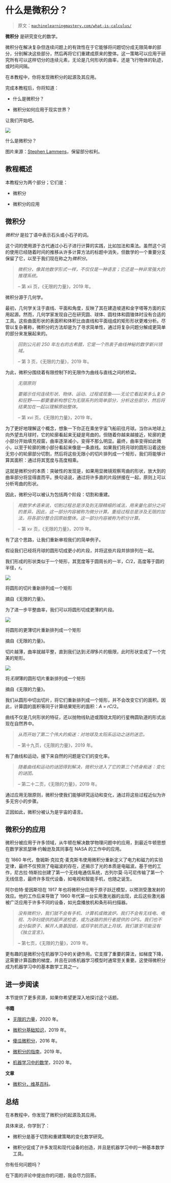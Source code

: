 # 什么是微积分？

> 原文：[`machinelearningmastery.com/what-is-calculus/`](https://machinelearningmastery.com/what-is-calculus/)

**微积分** 是研究变化的数学。

微积分在解决复杂但连续问题上的有效性在于它能够将问题切分成无限简单的部分，分别解决这些部分，然后再将它们重建成原来的整体。这一策略可以应用于研究所有可以这样切分的连续元素，无论是几何形状的曲率，还是飞行物体的轨迹，或时间间隔。

在本教程中，你将发现微积分的起源及其应用。

完成本教程后，你将知道：

+   什么是微积分？

+   微积分如何应用于现实世界？

让我们开始吧。

![](https://machinelearningmastery.com/wp-content/uploads/2021/06/what_is_calculus_cover-scaled.jpg)

什么是微积分？

图片来源：[Stephen Lammens](https://unsplash.com/photos/p4WRzoSUF0Q)，保留部分权利。

## **教程概述**

本教程分为两个部分；它们是：

+   微积分

+   微积分的应用

## **微积分**

*微积分* 是拉丁语中表示石头或小石子的词。

这个词的使用源于古代通过小石子进行计算的实践，比如加法和乘法。虽然这个词的使用已经随着时间的推移从许多计算方法的标题中消失，但数学的一个重要分支保留了它，以至于我们现在称之为*微积分*。

> *微积分，像其他数学形式一样，不仅仅是一种语言；它还是一种非常强大的推理系统。*
> 
> *–* 第 xii 页，《无限的力量》，2019 年。

微积分源于几何学。

最初，几何学关注于直线、平面和角度，反映了其在建造坡道和金字塔等方面的实用起源。然而，几何学家发现自己在研究圆、球体、圆柱体和圆锥体时没有合适的工具。这些曲面形状的表面积和体积比由直线和平面组成的矩形形状更难分析。尽管以复杂著称，微积分的方法却是为了寻求简单性，通过将复杂问题分解成更简单的部分来发展起来的。

> *回到公元前 250 年左右的古希腊，它是一个热衷于曲线神秘的数学新兴领域。*
> 
> *–* 第 3 页，《无限的力量》，2019 年。

为此，微积分围绕着有限控制下的无限作为曲线与直线之间的桥梁。

> *无限原则*
> 
> *要揭示任何连续形状、物体、运动、过程或现象——无论它看起来多么复杂和狂野——都要重新构想它为无限系列的简单部分，分析这些部分，然后将结果加在一起以理解原始整体。*
> 
> *–* 第 xvi 页，《无限的力量》，2019 年。

为了更好地理解这个概念，想象一下你正在乘坐宇宙飞船前往月球。当你从地球上向外望去月球时，它的轮廓看起来无疑是弯曲的。但随着你越来越接近，轮廓的更小部分开始填充视窗，曲率逐渐减小，变得不那么明显。最终，曲率变得如此微小，以至于轮廓的微小部分看起来像是一条直线。如果我们将月球的圆形沿着这些无穷小的轮廓部分切割，然后将这些无限小的切片排列成一个矩形，我们将能够计算其面积：通过将其宽度与高度相乘。

这就是微积分的本质：突破性的发现是，如果用显微镜观察弯曲的形状，放大到的曲率部分将显得直而平。换句话说，通过将许多直的片段拼接在一起，原则上可以分析弯曲的形状。

因此，微积分可以被认为包括两个阶段：切割和重建。

> *用数学术语来说，切割过程总是涉及到无限精细的减法，用来量化部分之间的差异。因此，这一部分内容被称为微分计算。重组过程总是涉及无限的加法，将各部分整合回原始整体。这一部分内容被称为积分计算。*
> 
> *–* 第 xv 页，《无限的力量》，2019 年。

有了这个思路，让我们重新审视我们的简单例子。

假设我们已经将月球的圆形切成更小的片段，并将这些片段并排排列在一起。

我们形成的形状类似于一个矩形，其宽度等于圆周长的一半，*C*/2，高度等于圆的半径，*r*。

![](https://machinelearningmastery.com/wp-content/uploads/2021/05/What-is_1.png)

将圆形的切片重新排列成一个矩形

摘自《无限的力量》。

为了进一步平整曲率，我们可以将圆形切成更薄的片段。

![](https://machinelearningmastery.com/wp-content/uploads/2021/05/What-is_2.png)

将圆形的更薄切片重新排列成一个矩形

摘自《无限的力量》。

切片越薄，曲率就越平整，直到我们达到*无限*多片的极限，此时形状变成了一个完美的矩形。

![](https://machinelearningmastery.com/wp-content/uploads/2021/05/What-is_3.png)

将*无限*薄的圆形切片重新排列成一个矩形

摘自《无限的力量》。

我们从圆形中切出切片，将它们重新排列成一个矩形，并不会改变它们的面积。因此，计算圆的面积等同于计算结果矩形的面积：*A* = *rC*/2。

曲线不仅是几何形状的特征，还以抛物线轨迹或围绕太阳的行星椭圆轨道的形式出现在自然界中。

> *从而开始了第二个伟大的痴迷：对地球及太阳系运动之谜的迷恋。*
> 
> *–* 第十九页，《无限的力量》，2019 年。

有了曲线和运动，接下来自然的问题是它们的变化率。

> *随着曲线和运动的谜团得到解决，微积分进入了它的第三个终身痴迷：变化的谜团。*
> 
> *–* 第二十二页，《无限的力量》，2019 年。

通过应用无限原则，微积分使我们能够研究运动和变化，通过将这些过程近似为许多无穷小的步骤。

正因如此，微积分被认为是宇宙的语言。

## **微积分的应用**

微积分被应用于许多领域，从牛顿在解决数学物理问题中的应用，到最近牛顿思想在数学家凯瑟琳·约翰逊及其同事在 NASA 的工作中的应用。

在 1860 年代，詹姆斯·克拉克·麦克斯韦使用微积分重新定义了电力和磁力的实验定律，最终不仅预测了电磁波的存在，还揭示了光的本质是电磁波。基于他的工作，尼古拉·特斯拉创建了第一个无线电通信系统，古列尔莫·马可尼传输了第一个无线信息，最终许多现代设备，如电视和智能手机，也随之诞生。

阿尔伯特·爱因斯坦在 1917 年也将微积分应用于原子跃迁模型，以预测受激发射的效应。他的工作后来导致了 1960 年代第一台实用激光器的出现，此后这些激光器被广泛应用于许多不同的设备，如光盘播放机和条形码扫描器。

> *没有微积分，我们就不会有手机、计算机或微波炉。我们不会有无线电、电视、为孕妇提供的超声波检查，或为迷路的旅行者提供的 GPS。我们也不会分裂原子、解开人类基因组，或将宇航员送上月球。我们甚至可能没有《独立宣言》。*
> 
> *–* 第七页，《无限的力量》，2019 年。

更有趣的是微积分在机器学习中的关键作用。它支撑了重要的算法，如梯度下降，这需要计算函数的梯度，并且在训练机器学习模型时通常至关重要。这使得微积分成为机器学习中的基本数学工具之一。

## **进一步阅读**

本节提供了更多资源，如果你希望更深入地探讨这个话题。

**书籍**

+   [无限的力量](https://www.amazon.com/Infinite-Powers-Calculus-Reveals-Universe/dp/0358299284/ref=as_li_ss_tl?dchild=1&keywords=joy+of+x&qid=1606170381&sr=8-2&linkCode=sl1&tag=inspiredalgor-20&linkId=17ed7cfdd9b7dd013730d0699a8652a1&language=en_US)，2020 年。

+   [微积分基础知识](https://www.amazon.com/Calculus-Essentials-Dummies-Mark-Ryan/dp/1119591201/ref=sr_1_1?dchild=1&keywords=calculus+essentials+for+dummies&qid=1622652214&s=books&sr=1-1)，2019 年。

+   [傻瓜微积分](https://www.amazon.com/Calculus-Dummies-Math-Science/dp/1119293499/ref=as_li_ss_tl?dchild=1&keywords=calculus&qid=1606170839&sr=8-2&linkCode=sl1&tag=inspiredalgor-20&linkId=539ed0b89e326b6eb27b1a9a028e9cee&language=en_US)，2016 年。

+   [微积分的指南](https://www.amazon.com/Hitchhikers-Calculus-Classroom-Resource-Materials/dp/1470449625/ref=as_li_ss_tl?dchild=1&keywords=The+Hitchhiker%27s+Guide+to+Calculus&qid=1606170787&sr=8-1&linkCode=sl1&tag=inspiredalgor-20&linkId=f8875fa9736746bf29d78fc0c55553d8&language=en_US)，2019 年。

+   [机器学习中的数学](https://www.amazon.com/Mathematics-Machine-Learning-Peter-Deisenroth/dp/110845514X/ref=as_li_ss_tl?dchild=1&keywords=calculus+machine+learning&qid=1606171788&s=books&sr=1-3&linkCode=sl1&tag=inspiredalgor-20&linkId=209ba69202a6cc0a9f2b07439b4376ca&language=en_US)，2020 年。

**文章**

+   [微积分，维基百科](https://en.wikipedia.org/wiki/Calculus)。

## **总结**

在本教程中，你发现了微积分的起源及其应用。

具体来说，你学到了：

+   微积分是基于切割和重建策略的变化数学研究。

+   微积分促成了许多发现和现代设备的创造，并且是机器学习中的一种基本数学工具。

你有任何问题吗？

在下面的评论中提出你的问题，我会尽力回答。
